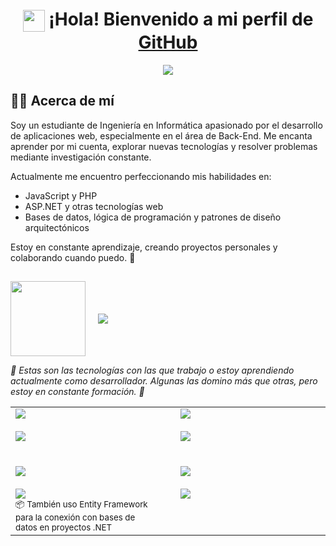 <!-- Imagen opcional-->
<h1 align="center">
  <img src="https://media.giphy.com/media/hvRJCLFzcasrR4ia7z/giphy.gif" width="35" style="vertical-align: middle;">
  ¡Hola! Bienvenido a mi perfil de <a href="https://github.com/Will-Elvis" target="_blank">GitHub</a>
</h1>
<!--  -->
<p align="center">
  <a href="https://github.com/Will-Elvis">
    <img src="https://readme-typing-svg.herokuapp.com?font=Fira+Code&color=00F7FF&size=30&center=true&vCenter=true&width=900&height=100&lines=¡Hola%2C+me+llamo+Wilson+Huarachi!;Estudiante+de+Ingeniería+en+Informática;Apasionado+por+la+tecnología+y+el+código;Autodidacta;Siempre+aprendiendo+y+mejorando+💻🚀">
  </a>
</p>

## 🙋‍♂️ Acerca de mí

Soy un estudiante de Ingeniería en Informática apasionado por el desarrollo de aplicaciones web, especialmente en el área de Back-End. Me encanta aprender por mi cuenta, explorar nuevas tecnologías y resolver problemas mediante investigación constante.

Actualmente me encuentro perfeccionando mis habilidades en:

- JavaScript y PHP 
- ASP.NET y otras tecnologías web  
- Bases de datos, lógica de programación y patrones de diseño arquitectónicos

Estoy en constante aprendizaje, creando proyectos personales y colaborando cuando puedo. 🚀

<!-- Sección "Habilidades" con texto animado + imagen, sin bordes -->
## 
<div align="left" style="display: flex; align-items: center; gap: 20px;">
  <img src="https://media.giphy.com/media/TEnXkcsHrP4YedChhA/giphy.gif" width="120" height="120" />
  <img src="https://readme-typing-svg.herokuapp.com?font=Fira+Code&size=30&duration=7000&pause=1000&color=00F7FF&center=false&vCenter=true&width=650&height=50&lines=Herramientas%20y%20tecnologías%20en%20uso" />
</div>
<p align="left"><i>🔹 Estas son las tecnologías con las que trabajo o estoy aprendiendo actualmente como desarrollador. Algunas las domino más que otras, pero estoy en constante formación. 🚀</i></p>

<table cellspacing="30">
  <tr>
    <!-- Columna 1 -->
    <td valign="top" width="50%" style="padding-right: 20px;">
      <!-- 🧠 Lenguajes de programación -->
      <img src="https://readme-typing-svg.herokuapp.com?font=Fira+Code&size=22&duration=800&pause=1000&color=30A85B&center=false&vCenter=true&width=400&height=35&lines=🧠+Lenguajes+de+programación" />
      <br><br>
      <img src="https://skillicons.dev/icons?i=cs,py,php,js,html,css,sqlite" />
      <br><br><br>
      <!-- 🌐 Tecnologías web y frameworks -->
      <img src="https://readme-typing-svg.herokuapp.com?font=Fira+Code&size=22&duration=800&pause=1000&color=41A830&center=false&vCenter=true&width=400&height=35&lines=🌐+Tecnologías+web+y+frameworks" />
      <br><br>
      <img src="https://skillicons.dev/icons?i=dotnet,nodejs,bootstrap" />
      <br>
      <sub>📦 También uso Entity Framework para la conexión con bases de datos en proyectos .NET</sub>
    </td>
    <!-- Columna 2 -->
    <td valign="top" width="50%" style="padding-left: 20px;">
      <!-- 🛠️ Herramientas y entornos de desarrollo -->
      <img src="https://readme-typing-svg.herokuapp.com?font=Fira+Code&size=22&duration=800&pause=1000&color=307DA8&center=false&vCenter=true&width=450&height=35&lines=🛠️+Herramientas+y+entornos+de+desarrollo" />
      <br><br>
      <img src="https://skillicons.dev/icons?i=vscode,visualstudio,replit,sublime,github,git" />
      <br><br><br>
      <!-- ⚙️ Otras herramientas útiles -->
      <img src="https://readme-typing-svg.herokuapp.com?font=Fira+Code&size=22&duration=800&pause=1000&color=3041A8&center=false&vCenter=true&width=400&height=35&lines=⚙️+Otras+herramientas+útiles" />
      <br><br>
      <img src="https://skillicons.dev/icons?i=notion,markdown" />
    </td>
  </tr>
</table>

